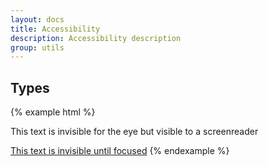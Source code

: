 ```yaml
---
layout: docs
title: Accessibility
description: Accessibility description
group: utils
---
```


## Types ##
{% example html %}
<p class="sv-assistive-text">This text is invisible for the eye but visible to a screenreader</p>
<a href="#" class="sv-assistive-text sv-assistive-text--focusable">This text is invisible until focused</a>
{% endexample %}

